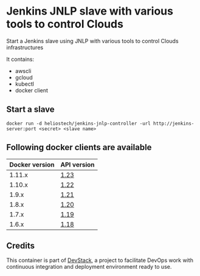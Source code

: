 Jenkins JNLP slave with various tools to control Clouds
=======================================================

Start a Jenkins slave using JNLP with various tools to control Clouds infrastructures

It contains:
- awscli
- gcloud
- kubectl
- docker client

## Start a slave

   `docker run -d heliostech/jenkins-jnlp-controller -url http://jenkins-server:port <secret> <slave name>`

## Following docker clients are available

|Docker version |API version                  |
|---------------|-----------------------------|
|1.11.x         |[1.23](./docker-1.23/)       |
|1.10.x         |[1.22](./docker-1.22/)       |
|1.9.x          |[1.21](./docker-1.21/)       |
|1.8.x          |[1.20](./docker-1.20/)       |
|1.7.x          |[1.19](./docker-1.19/)       |
|1.6.x          |[1.18](./docker-1.18/)       |

## Credits

   This container is part of [DevStack](https://www.devstack.com/), a project to facilitate DevOps work with continuous integration and deployment environment ready to use.
